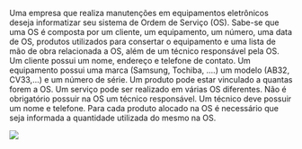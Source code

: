 Uma empresa que realiza manutenções em equipamentos eletrônicos deseja informatizar seu sistema de Ordem de Serviço (OS). Sabe-se que uma OS é composta por um cliente, um equipamento, um número, uma data de OS, produtos utilizados para consertar o equipamento e uma lista de mão de obra relacionada a OS, além de um técnico responsável pela OS. Um cliente possui um nome, endereço e telefone de contato. Um equipamento possui uma marca (Samsung, Tochiba, ....) um modelo (AB32, CV33,...) e um número de série. Um produto pode estar vinculado a quantas forem a OS. Um serviço pode ser realizado em várias OS diferentes. Não é obrigatório possuir na OS um técnico responsável. Um técnico deve possuir um nome e telefone. Para cada produto alocado na OS é necessário que seja informada a quantidade utilizada do mesmo na OS.

![](img/ex7.png)
